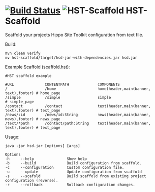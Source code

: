 [![Build Status](https://travis-ci.org/jbloemendal/hst-scaffold.svg?branch=master)](https://travis-ci.org/jbloemendal/hst-scaffold)
![HST-Scaffold](https://raw.githubusercontent.com/jbloemendal/hst-scaffold/master/logo.png)
HST-Scaffold
============

Scaffold your projects Hippo Site Toolkit configuration from text file.

Build:
```
mvn clean verify
mv hst-scaffold/target/hsd-jar-with-dependencies.jar hsd.jar
```

Example Scaffold (scaffold.hst):
```
#HST scaffold example

#URL              CONTENTPATH             COMPONENTS
/                 /home                   home(header,main(banner, text),footer) # home_page
/simple           /simple                 simple                                 # simple_page
/contact          /contact                text(header,main(banner, text),footer) # text_page
/news/:id         /news/id:String         news(header,main(banner, news),footer) # news_page
/text/*path       /contact/path:String    text(header,main(banner, text),footer) # text_page
```

Usage:
```
java -jar hsd.jar [options] [args]

Options
-h     --help               Show help
-b     --build              Build configuration from scaffold.
-c     --configuration      Custom configuration file.
-u     --update             Update configuration from scaffold
-s     --scafold            Build scaffold from existing project configuration (reverse).
-r     --rollback           Rollback configuration changes.

```